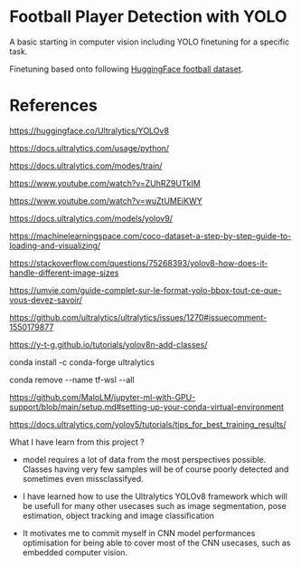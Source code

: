 # Football Player Detection with YOLO

A basic starting in computer vision including YOLO finetuning for a specific task.

Finetuning based onto following [HuggingFace football dataset](https://huggingface.co/datasets/keremberke/football-object-detection).


# References

https://huggingface.co/Ultralytics/YOLOv8

https://docs.ultralytics.com/usage/python/

https://docs.ultralytics.com/modes/train/

https://www.youtube.com/watch?v=ZUhRZ9UTkIM

https://www.youtube.com/watch?v=wuZtUMEiKWY

https://docs.ultralytics.com/models/yolov9/

https://machinelearningspace.com/coco-dataset-a-step-by-step-guide-to-loading-and-visualizing/

https://stackoverflow.com/questions/75268393/yolov8-how-does-it-handle-different-image-sizes

https://umvie.com/guide-complet-sur-le-format-yolo-bbox-tout-ce-que-vous-devez-savoir/

https://github.com/ultralytics/ultralytics/issues/1270#issuecomment-1550179877

https://y-t-g.github.io/tutorials/yolov8n-add-classes/

conda install -c conda-forge ultralytics


conda remove --name tf-wsl --all


https://github.com/MaloLM/jupyter-ml-with-GPU-support/blob/main/setup.md#setting-up-your-conda-virtual-environment

https://docs.ultralytics.com/yolov5/tutorials/tips_for_best_training_results/


What I have learn from this project ?

- model requires a lot of data from the most perspectives possible. Classes having very few samples will be of course poorly detected and sometimes even missclassifyed.

- I have learned how to use the Ultralytics YOLOv8 framework which will be usefull for many other usecases such as image segmentation, pose estimation, object tracking and image classification

- It motivates me to commit myself in CNN model performances optimisation for being able to cover most of the CNN usecases, such as embedded computer vision.